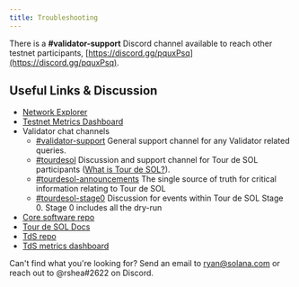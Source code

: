 ```yaml
---
title: Troubleshooting
---
```


There is a **\#validator-support** Discord channel available to reach other testnet participants, [https://discord.gg/pquxPsq](https://discord.gg/pquxPsq).

## Useful Links & Discussion

- [Network Explorer](http://explorer.solana.com/)
- [Testnet Metrics Dashboard](https://metrics.solana.com:3000/d/monitor-edge/cluster-telemetry-edge?refresh=60s&orgId=2)
- Validator chat channels
  - [\#validator-support](https://discord.gg/rZsenD) General support channel for any Validator related queries.
  - [\#tourdesol](https://discord.gg/BdujK2) Discussion and support channel for Tour de SOL participants ([What is Tour de SOL?](https://solana.com/tds/)).
  - [\#tourdesol-announcements](https://discord.gg/Q5TxEC) The single source of truth for critical information relating to Tour de SOL
  - [\#tourdesol-stage0](https://discord.gg/Xf8tES) Discussion for events within Tour de SOL Stage 0. Stage 0 includes all the dry-run
- [Core software repo](https://github.com/solana-labs/solana)
- [Tour de SOL Docs](https://docs.solana.com/tour-de-sol)
- [TdS repo](https://github.com/solana-labs/tour-de-sol)
- [TdS metrics dashboard](https://metrics.solana.com:3000/d/monitor-edge/cluster-telemetry-edge?refresh=1m&from=now-15m&to=now&var-testnet=tds)

Can't find what you're looking for? Send an email to ryan@solana.com or reach out to @rshea\#2622 on Discord.
